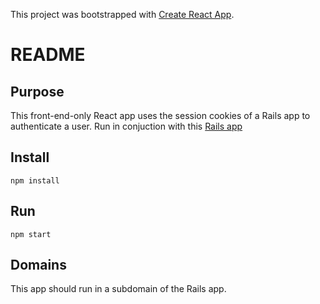This project was bootstrapped with [Create React App](https://github.com/facebook/create-react-app).

# README

## Purpose
This front-end-only React app uses the session cookies of a Rails app to authenticate a user. Run in conjuction with this [Rails app](https://github.com/jefreybulla/rails-auth-bcrypt)

## Install
`npm install`

## Run 
`npm start`

## Domains
This app should run in a subdomain of the Rails app. 
